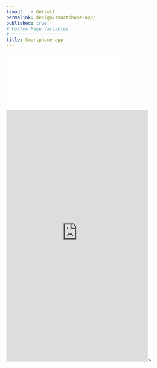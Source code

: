 ```yaml
---
layout   : default
permalink: design/smartphone-app/
published: true
# Custom Page Variables
# ─────────────────────
title: Smartphone-app
---
```

<div class="container">
<div class="row">
<div class="col-12">
<iframe class="col-6" src="../../assets/Images/DEFINITIEF.mp4" frameborder="0" allow="autoplay; encrypted-media" allowfullscreen></iframe> 
</div>

<iframe width="375" height="667" src="https://xd.adobe.com/embed/05d16162-2154-43f5-7f75-25cf28e1a2c3-73e0/" frameborder="0" allowfullscreen></iframe>>

</div>
</div>